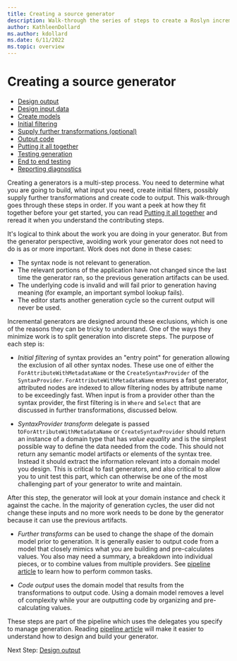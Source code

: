 ```yaml
---
title: Creating a source generator
description: Walk-through the series of steps to create a Roslyn incremental source generator
author: KathleenDollard
ms.author: kdollard
ms.date: 6/11/2022 
ms.topic: overview
---
```

# Creating a source generator

- [Design output](design-output.md)
- [Design input data](design-input-data.md)
- [Create models](create-models.md)
- [Initial filtering](initial-filtering.md)
- [Supply further transformations (optional)](further-tranformations.md)
- [Output code](output-code.md)
- [Putting it all together](putting-it-all-together.md)
- [Testing generation]()
- [End to end testing]()
- [Reporting diagnostics]()
  
Creating a generators is a multi-step process. You need to determine what you are going to build, what input you need, create initial filters, possibly supply further transformations and create code to output. This walk-through goes through these steps in order. If you want a peek at how they fit together before your get started, you can read  [Putting it all together](putting-it-all-together.md) and reread it when you understand the contributing steps.

It's logical to think about the work you are doing in your generator. But from the generator perspective, avoiding work your generator does not need to do is as or more important. Work does not done in these cases:

- The syntax node is not relevant to generation.
- The relevant portions of the application have not changed since the last time the generator ran, so the previous generation artifacts can be used.
- The underlying code is invalid and will fail prior to generation having meaning (for example, an important symbol lookup fails).
- The editor starts another generation cycle so the current output will never be used.
  
Incremental generators are designed around these exclusions, which is one of the reasons they can be tricky to understand. One of the ways they minimize work is to split generation into discrete steps. The purpose of each step is:

- *Initial filtering* of syntax provides an "entry point" for generation allowing the exclusion of all other syntax nodes. These use one of either the `ForAttributeWithMetadataName` or the `CreateSyntaxProvider` of the `SyntaxProvider`. `ForAttributeWithMetadataName` ensures a fast generator, attributed nodes are indexed to allow filtering nodes by attribute name to be exceedingly fast. When input is from a provider other than the syntax provider, the first filtering is in `Where` and `Select` that are discussed in further transformations, discussed below.

- *SyntaxProvider transform* delegate is passed to`ForAttributeWithMetadataName` or `CreateSyntaxProvider` should return an instance of a domain type that has *value equality* and is the simplest possible way to define the data needed from the code. This should not return any semantic model artifacts or elements of the syntax tree. Instead it should extract the information relevant into a domain model you design. This is critical to fast generators, and also critical to allow you to unit test this part, which can otherwise be one of the most challenging part of your generator to write and maintain.

 After this step, the generator will look at your domain instance and check it against the cache. In the majority of generation cycles, the user did not change these inputs and no more work needs to be done by the generator because it can use the previous artifacts.

- *Further transforms* can be used to change the shape of the domain model prior to generation. It is generally easier to output code from a model that closely mimics what you are building and pre-calculates values. You also may need a summary, a breakdown into individual pieces, or to combine values from multiple providers. See [pipeline article](../pipeline.md) to learn how to perform common tasks.

- *Code output* uses the domain model that results from the transformations  to output code. Using a domain model removes a level of complexity while your are outputting code by organizing and pre-calculating values.

These steps are part of the pipeline which uses the delegates you specify to manage generation. Reading [pipeline article](../pipeline.md) will make it easier to understand how to design and build your generator.

Next Step: [Design output](design-output.md)
